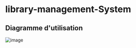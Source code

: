 # library-management-System

## Diagramme d'utilisation 


![image](https://user-images.githubusercontent.com/114231724/201944183-c44e9d0a-0e6f-4179-86fd-40adc3d1d54a.png)

